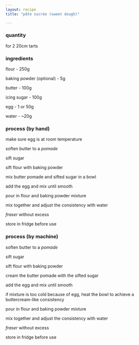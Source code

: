 ```yaml
---
layout: recipe
title: "pâte sucrée (sweet dough)"

---
```

### quantity
for 2 20cm tarts

### ingredients
flour - 250g

baking powder (optional) - 5g

butter - 100g

icing sugar - 100g

egg - 1 or 50g

water - ~20g

### process (by hand)
make sure egg is at room temperature

soften butter to a *pomade*

sift sugar

sift flour with baking powder

mix butter pomade and sifted sugar in a bowl

add the egg and mix until smooth

pour in flour and baking powder mixture

mix together and adjust the consistency with water

*fraser* without excess

store in fridge before use

### process (by machine)
soften butter to a *pomade*

sift sugar

sift flour with baking powder

cream the butter pomade with the sifted sugar

add the egg and mix until smooth

if mixture is too cold because of egg, heat the bowl to achieve a buttercream-like consistency

pour in flour and baking powder mixture

mix together and adjust the consistency with water

*fraser* without excess

store in fridge before use

